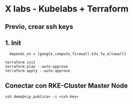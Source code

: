 # X labs - Kubelabs + Terraform <!-- omit in TOC -->

## Previo, crear ssh keys <!-- omit in TOC -->

## 1. Init
```vim
  depends_on = [google_compute_firewall.k3s_fw_allowall]

terraform init
terraform plan --auto-approve
terraform apply --auto-approve
```

## Conectar con RKE-Cluster Master Node
```vim
ssh demo@<ip_publica> -i <ssh-key>
```


